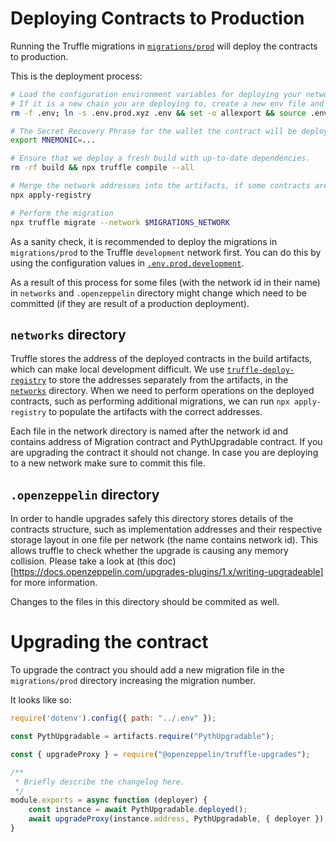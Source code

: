 # Deploying Contracts to Production

Running the Truffle migrations in [`migrations/prod`](migrations/prod) will deploy the contracts to production. 

This is the deployment process:

```bash
# Load the configuration environment variables for deploying your network. make sure to use right env file.
# If it is a new chain you are deploying to, create a new env file and commit it to the repo.
rm -f .env; ln -s .env.prod.xyz .env && set -o allexport && source .env set && set +o allexport

# The Secret Recovery Phrase for the wallet the contract will be deployed from.
export MNEMONIC=...

# Ensure that we deploy a fresh build with up-to-date dependencies.
rm -rf build && npx truffle compile --all

# Merge the network addresses into the artifacts, if some contracts are already deployed.
npx apply-registry

# Perform the migration
npx truffle migrate --network $MIGRATIONS_NETWORK
```

As a sanity check, it is recommended to deploy the  migrations in `migrations/prod` to the Truffle `development` network first. You can do this by using the configuration values in [`.env.prod.development`](.env.prod.development).

As a result of this process for some files (with the network id in their name) in `networks` and `.openzeppelin` directory might change which need to be committed (if they are result of a production deployment).

## `networks` directory
Truffle stores the address of the deployed contracts in the build artifacts, which can make local development difficult. We use [`truffle-deploy-registry`](https://github.com/MedXProtocol/truffle-deploy-registry) to store the addresses separately from the artifacts, in the [`networks`](networks) directory. When we need to perform operations on the deployed contracts, such as performing additional migrations, we can run `npx apply-registry` to populate the artifacts with the correct addresses.

Each file in the network directory is named after the network id and contains address of Migration contract and PythUpgradable contract. If you are upgrading the contract it should not change. In case you are deploying to a new network make sure to commit this file.

## `.openzeppelin` directory
In order to handle upgrades safely this directory stores details of the contracts structure, such as implementation addresses
and their respective storage layout in one file per network (the name contains network id). This allows truffle to 
check whether the upgrade is causing any memory collision. Please take a look at (this doc)[https://docs.openzeppelin.com/upgrades-plugins/1.x/writing-upgradeable] 
for more information.

Changes to the files in this directory should be commited as well.

# Upgrading the contract
To upgrade the contract you should add a new migration file in the `migrations/prod` directory increasing the migration number.

It looks like so:

```javascript
require('dotenv').config({ path: "../.env" });

const PythUpgradable = artifacts.require("PythUpgradable");

const { upgradeProxy } = require("@openzeppelin/truffle-upgrades");

/**
 * Briefly describe the changelog here.
 */
module.exports = async function (deployer) {
    const instance = await PythUpgradable.deployed();
    await upgradeProxy(instance.address, PythUpgradable, { deployer });
}
```